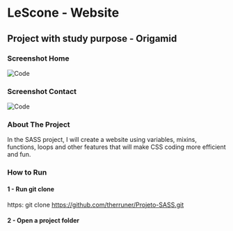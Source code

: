 # LeScone - Website  

## Project with study purpose - Origamid


### Screenshot Home

![Code ](https://github.com/therruner/Projeto-SASS/blob/master/_D__Projetos_SASS_Projeto-SASS_lescone_index.png)


### Screenshot Contact


![Code ](https://github.com/therruner/Projeto-SASS/blob/master/_D__Projetos_SASS_Projeto-SASS_lescone_index%20(1).png)



### About The Project

In the SASS project, I will create a website using variables, mixins, functions, loops and other features that will make CSS coding more efficient and fun.


### How to Run

#### 1 - Run git clone

https: git clone https://github.com/therruner/Projeto-SASS.git

#### 2 - Open a project folder
